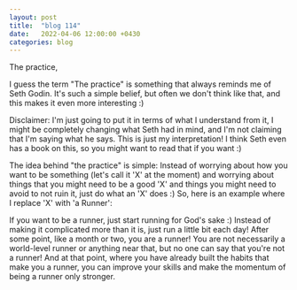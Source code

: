 ```yaml
---
layout: post
title:  "blog 114"
date:   2022-04-06 12:00:00 +0430
categories: blog
---
```


The practice,

I guess the term "The practice" is something that always reminds me of Seth Godin. It's such a simple belief, but often we don't think like that, and this makes it even more interesting :)

Disclaimer: I'm just going to put it in terms of what I understand from it, I might be completely changing what Seth had in mind, and I'm not claiming that I'm saying what he says. This is just my interpretation! I think Seth even has a book on this, so you might want to read that if you want :)

The idea behind "the practice" is simple: Instead of worrying about how you want to be something (let's call it 'X' at the moment) and worrying about things that you might need to be a good 'X' and things you might need to avoid to not ruin it, just do what an 'X' does :) So, here is an example where I replace 'X' with 'a Runner':

If you want to be a runner, just start running for God's sake :) Instead of making it complicated more than it is, just run a little bit each day! After some point, like a month or two, you are a runner! You are not necessarily a world-level runner or anything near that, but no one can say that you're not a runner! And at that point, where you have already built the habits that make you a runner, you can improve your skills and make the momentum of being a runner only stronger.
